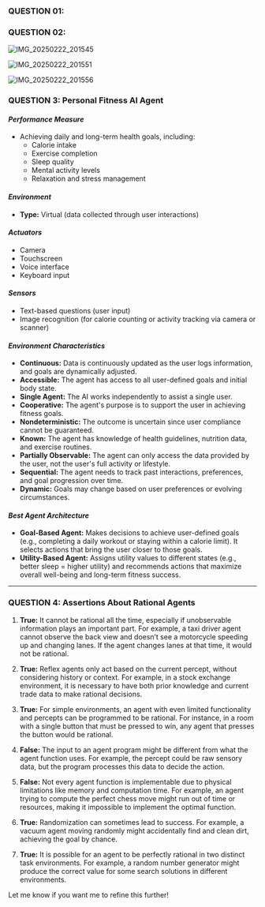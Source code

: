 ###  QUESTION 01:







### QUESTION 02:


![IMG_20250222_201545](https://github.com/user-attachments/assets/e286a85d-158a-4f0b-b6c9-0ba2c14b2b3a)



![IMG_20250222_201551](https://github.com/user-attachments/assets/9be597be-502e-4edb-9dfd-15371fa5492c)



![IMG_20250222_201556](https://github.com/user-attachments/assets/2ce63e8e-8f04-4da7-a61d-1c1102b3be21)



### QUESTION 3: Personal Fitness AI Agent

#### *Performance Measure*
* Achieving daily and long-term health goals, including:
  * Calorie intake
  * Exercise completion
  * Sleep quality
  * Mental activity levels
  * Relaxation and stress management

#### *Environment*
* **Type:** Virtual (data collected through user interactions)

#### *Actuators*
* Camera
* Touchscreen
* Voice interface
* Keyboard input

#### *Sensors*
* Text-based questions (user input)
* Image recognition (for calorie counting or activity tracking via camera or scanner)

#### *Environment Characteristics*
* **Continuous:** Data is continuously updated as the user logs information, and goals are dynamically adjusted.
* **Accessible:** The agent has access to all user-defined goals and initial body state.
* **Single Agent:** The AI works independently to assist a single user.
* **Cooperative:** The agent's purpose is to support the user in achieving fitness goals.
* **Nondeterministic:** The outcome is uncertain since user compliance cannot be guaranteed.
* **Known:** The agent has knowledge of health guidelines, nutrition data, and exercise routines.
* **Partially Observable:** The agent can only access the data provided by the user, not the user's full activity or lifestyle.
* **Sequential:** The agent needs to track past interactions, preferences, and goal progression over time.
* **Dynamic:** Goals may change based on user preferences or evolving circumstances.

#### *Best Agent Architecture*
* **Goal-Based Agent:** Makes decisions to achieve user-defined goals (e.g., completing a daily workout or staying within a calorie limit). It selects actions that bring the user closer to those goals.
* **Utility-Based Agent:** Assigns utility values to different states (e.g., better sleep = higher utility) and recommends actions that maximize overall well-being and long-term fitness success.

---

### QUESTION 4: Assertions About Rational Agents

1. **True:** It cannot be rational all the time, especially if unobservable information plays an important part. For example, a taxi driver agent cannot observe the back view and doesn’t see a motorcycle speeding up and changing lanes. If the agent changes lanes at that time, it would not be rational.

2. **True:** Reflex agents only act based on the current percept, without considering history or context. For example, in a stock exchange environment, it is necessary to have both prior knowledge and current trade data to make rational decisions.

3. **True:** For simple environments, an agent with even limited functionality and percepts can be programmed to be rational. For instance, in a room with a single button that must be pressed to win, any agent that presses the button would be rational.

4. **False:** The input to an agent program might be different from what the agent function uses. For example, the percept could be raw sensory data, but the program processes this data to decide the action.

5. **False:** Not every agent function is implementable due to physical limitations like memory and computation time. For example, an agent trying to compute the perfect chess move might run out of time or resources, making it impossible to implement the optimal function.

6. **True:** Randomization can sometimes lead to success. For example, a vacuum agent moving randomly might accidentally find and clean dirt, achieving the goal by chance.

7. **True:** It is possible for an agent to be perfectly rational in two distinct task environments. For example, a random number generator might produce the correct value for some search solutions in different environments.

Let me know if you want me to refine this further!








